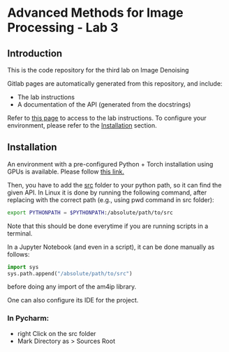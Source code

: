 # Advanced Methods for Image Processing - Lab 3

## Introduction
This is the code repository for the third lab on Image Denoising

Gitlab pages are automatically generated from this repository, and include:
- The lab instructions
- A documentation of the API (generated from the docstrings)

Refer to [this page](https://gitlab.com/am4ip/am4ip-lab3) to access to the lab instructions. To configure
your environment, please refer to the [Installation](#installation) section.


## Installation
An environment with a pre-configured Python + Torch installation using GPUs is available. Please follow
[this link.](https://dept-info.labri.fr/~mansenca/public/CREMI_deeplearning_env.pdf)

Then, you have to add the [src](src) folder to your python path, so it can find the given API. In Linux
it is done by running the following command, after replacing with the correct path (e.g., using pwd command
in src folder): 
```bash
export PYTHONPATH = $PYTHONPATH:/absolute/path/to/src
```
Note that this should be done everytime if you are running scripts in a terminal.

In a Jupyter Notebook (and even in a script), it can be done manually as follows:
```python
import sys
sys.path.append("/absolute/path/to/src")
```
before doing any import of the am4ip library.

One can also configure its IDE for the project.

### In Pycharm:
- right Click on the src folder
- Mark Directory as > Sources Root
